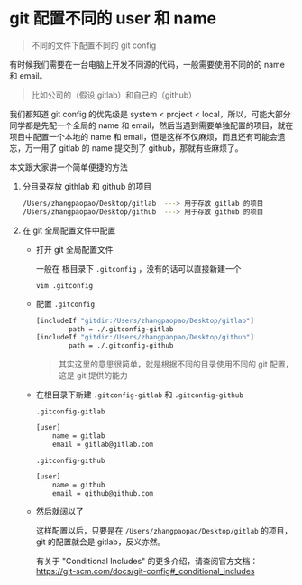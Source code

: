 # git 配置不同的 user 和 name

> 不同的文件下配置不同的 git config

有时候我们需要在一台电脑上开发不同源的代码，一般需要使用不同的的 name 和 email。

> 比如公司的（假设 gitlab）和自己的（github）

我们都知道 git config 的优先级是 system < project < local，所以，可能大部分同学都是先配一个全局的 name 和 email，然后当遇到需要单独配置的项目，就在项目中配置一个本地的 name 和 email，但是这样不仅麻烦，而且还有可能会遗忘，万一用了 gitlab 的 name 提交到了 github，那就有些麻烦了。

本文跟大家讲一个简单便捷的方法

1. 分目录存放 githlab 和 github 的项目

   ```bash
   /Users/zhangpaopao/Desktop/gitlab  ---> 用于存放 gitlab 的项目
   /Users/zhangpaopao/Desktop/github  ---> 用于存放 github 的项目
   ```

2. 在 git 全局配置文件中配置

   - 打开 git 全局配置文件

     一般在 根目录下 `.gitconfig` ，没有的话可以直接新建一个

     ```
     vim .gitconfig
     ```

   - 配置  `.gitconfig` 

     ```bash
     [includeIf "gitdir:/Users/zhangpaopao/Desktop/gitlab"]
             path = ./.gitconfig-gitlab
     [includeIf "gitdir:/Users/zhangpaopao/Desktop/github"]
             path = ./.gitconfig-github
     ```

     > 其实这里的意思很简单，就是根据不同的目录使用不同的 git 配置，这是 git 提供的能力

   - 在根目录下新建 `.gitconfig-gitlab` 和 `.gitconfig-github`

     `.gitconfig-gitlab`

     ```bash
     [user]
         name = gitlab
         email = gitlab@gitlab.com
     ```

     `.gitconfig-github`

     ```bash
     [user]
         name = github
         email = github@github.com
     ```

   - 然后就阔以了

     这样配置以后，只要是在  `/Users/zhangpaopao/Desktop/gitlab` 的项目，git 的配置就会是 gitlab，反义亦然。

     

     有关于 "Conditional Includes" 的更多介绍，请查阅官方文档：https://git-scm.com/docs/git-config#_conditional_includes

